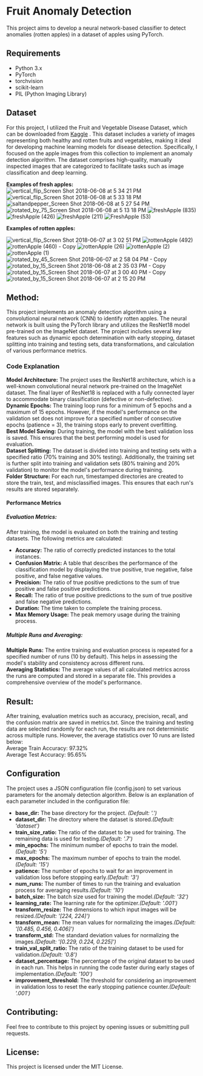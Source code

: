 # Fruit Anomaly Detection  
This project aims to develop a neural network-based classifier to detect anomalies (rotten apples) in a dataset of apples using PyTorch.
## Requirements  
- Python 3.x
- PyTorch
- torchvision
- scikit-learn
- PIL (Python Imaging Library)  

## Dataset
For this project, I utilized the Fruit and Vegetable Disease Dataset, which can be downloaded from [Kaggle](https://www.kaggle.com/datasets/muhammad0subhan/fruit-and-vegetable-disease-healthy-vs-rotten/data)
. This dataset includes a variety of images representing both healthy and rotten fruits and vegetables, making it ideal for developing machine learning models for disease detection. Specifically, I focused on the apple images from this collection to implement an anomaly detection algorithm. The dataset comprises high-quality, manually inspected images that are categorized to facilitate tasks such as image classification and deep learning. 
    
**Examples of fresh apples:**    
![vertical_flip_Screen Shot 2018-06-08 at 5 34 21 PM](https://github.com/mhkt19/FruitAnomalyDetection/assets/3819181/9a9f513e-fb60-4986-8d30-9e6bbbee7409)
![vertical_flip_Screen Shot 2018-06-08 at 5 33 18 PM](https://github.com/mhkt19/FruitAnomalyDetection/assets/3819181/1b5d78d2-0f61-4807-85e6-ec3dca559659)
![saltandpepper_Screen Shot 2018-06-08 at 5 27 54 PM](https://github.com/mhkt19/FruitAnomalyDetection/assets/3819181/f7596566-998c-4386-b0ae-61e1da3395dd)
![rotated_by_75_Screen Shot 2018-06-08 at 5 13 18 PM](https://github.com/mhkt19/FruitAnomalyDetection/assets/3819181/34f620b3-3180-4476-bb74-96c327fe5059)
![freshApple (835)](https://github.com/mhkt19/FruitAnomalyDetection/assets/3819181/b8758010-5460-47e1-a9bd-b75fea82d017)
![freshApple (426)](https://github.com/mhkt19/FruitAnomalyDetection/assets/3819181/f0f5cf86-f859-4a0d-b0ad-1ada8b6b4d93)
![freshApple (211)](https://github.com/mhkt19/FruitAnomalyDetection/assets/3819181/067c9447-2a96-4a3b-ae48-f9a6ce4c832d)
![FreshApple (53)](https://github.com/mhkt19/FruitAnomalyDetection/assets/3819181/f820ed6e-4ccb-4f03-bc70-bfb0b3143601)


**Examples of rotten apples:**    

![vertical_flip_Screen Shot 2018-06-07 at 3 02 51 PM](https://github.com/mhkt19/FruitAnomalyDetection/assets/3819181/f38de27f-3bf1-4829-af30-53171175a6dd)
![rottenApple (492)](https://github.com/mhkt19/FruitAnomalyDetection/assets/3819181/50b2ca2f-2add-4644-9b05-fdad60fcdd09)
![rottenApple (460) - Copy](https://github.com/mhkt19/FruitAnomalyDetection/assets/3819181/4d28251a-13f1-4ca0-9648-9b7f54ab5353)
![rottenApple (26)](https://github.com/mhkt19/FruitAnomalyDetection/assets/3819181/b91f22d0-c741-4291-8505-1fa9c3c0d9bb)
![rottenApple (2)](https://github.com/mhkt19/FruitAnomalyDetection/assets/3819181/2c3fb0df-8e8e-4324-b476-b129f1b2938a)
![rottenApple (1)](https://github.com/mhkt19/FruitAnomalyDetection/assets/3819181/b5cda774-cdd1-45ab-9b08-dc1b65bba847)
![rotated_by_45_Screen Shot 2018-06-07 at 2 58 04 PM - Copy](https://github.com/mhkt19/FruitAnomalyDetection/assets/3819181/f46cee69-a3c4-408a-b839-a394b7090088)
![rotated_by_15_Screen Shot 2018-06-08 at 2 35 03 PM - Copy](https://github.com/mhkt19/FruitAnomalyDetection/assets/3819181/30264653-13c8-4f78-bc9b-df413d7d0232)
![rotated_by_15_Screen Shot 2018-06-07 at 3 00 40 PM - Copy](https://github.com/mhkt19/FruitAnomalyDetection/assets/3819181/3b20e4b1-82f3-41e4-aae9-296455ebdf55)
![rotated_by_15_Screen Shot 2018-06-07 at 2 15 20 PM](https://github.com/mhkt19/FruitAnomalyDetection/assets/3819181/391be645-fb69-41f6-9d7a-77d9df21ba86)


## Method:  
This project implements an anomaly detection algorithm using a convolutional neural network (CNN) to identify rotten apples. The neural network is built using the PyTorch library and utilizes the ResNet18 model pre-trained on the ImageNet dataset. The project includes several key features such as dynamic epoch determination with early stopping, dataset splitting into training and testing sets, data transformations, and calculation of various performance metrics.
### Code Explanation  
**Model Architecture:** The project uses the ResNet18 architecture, which is a well-known convolutional neural network pre-trained on the ImageNet dataset. The final layer of ResNet18 is replaced with a fully connected layer to accommodate binary classification (defective or non-defective).  
**Dynamic Epochs:** The training loop runs for a minimum of 5 epochs and a maximum of 15 epochs. However, if the model's performance on the validation set does not improve for a specified number of consecutive epochs (patience = 3), the training stops early to prevent overfitting.  
**Best Model Saving:** During training, the model with the best validation loss is saved. This ensures that the best performing model is used for evaluation.  
**Dataset Splitting:** The dataset is divided into training and testing sets with a specified ratio (70% training and 30% testing). Additionally, the training set is further split into training and validation sets (80% training and 20% validation) to monitor the model's performance during training.  
**Folder Structure:** For each run, timestamped directories are created to store the train, test, and misclassified images. This ensures that each run's results are stored separately.  
#### Performance Metrics  
##### Evaluation Metrics:  
After training, the model is evaluated on both the training and testing datasets. The following metrics are calculated:  
+ **Accuracy:** The ratio of correctly predicted instances to the total instances.  
+ **Confusion Matrix:** A table that describes the performance of the classification model by displaying the true positive, true negative, false positive, and false negative values.  
+ **Precision:** The ratio of true positive predictions to the sum of true positive and false positive predictions.  
+ **Recall:**  The ratio of true positive predictions to the sum of true positive and false negative predictions.   
+ **Duration:** The time taken to complete the training process.  
+ **Max Memory Usage:** The peak memory usage during the training process.  
##### Multiple Runs and Averaging: 
**Multiple Runs:** The entire training and evaluation process is repeated for a specified number of runs (10 by default). This helps in assessing the model's stability and consistency across different runs.  
**Averaging Statistics:** The average values of all calculated metrics across the runs are computed and stored in a separate file. This provides a comprehensive overview of the model's performance.  
## Result:
After training, evaluation metrics such as accuracy, precision, recall, and the confusion matrix are saved in metrics.txt. Since the training and testing data are selected randomly for each run, the results are not deterministic across multiple runs. However, the average statistics over 10 runs are listed below:     
Average Train Accuracy: 97.32%    
Average Test Accuracy: 95.65%
## Configuration
The project uses a JSON configuration file (config.json) to set various parameters for the anomaly detection algorithm. Below is an explanation of each parameter included in the configuration file:    
+ **base_dir:** The base directory for the project. _(Default: '.')_    
+ **dataset_dir:** The directory where the dataset is stored._(Default: 'dataset')_    
+ **train_size_ratio:** The ratio of the dataset to be used for training. The remaining data is used for testing._(Default: '.7')_      
+ **min_epochs:** The minimum number of epochs to train the model._(Default: '5')_      
+ **max_epochs:** The maximum number of epochs to train the model._(Default: '15')_      
+ **patience:** The number of epochs to wait for an improvement in validation loss before stopping early._(Default: '3')_      
+ **num_runs:** The number of times to run the training and evaluation process for averaging results._(Default: '10')_      
+ **batch_size:** The batch size used for training the model._(Default: '32')_      
+ **learning_rate:** The learning rate for the optimizer._(Default: '.001')_      
+ **transform_resize:** The dimensions to which input images will be resized._(Default: '[224, 224]')_      
+ **transform_mean:** The mean values for normalizing the images._(Default: '[0.485, 0.456, 0.406]')_      
+ **transform_std:** The standard deviation values for normalizing the images._(Default: '[0.229, 0.224, 0.225]')_      
+ **train_val_split_ratio:** The ratio of the training dataset to be used for validation._(Default: '0.8')_      
+ **dataset_percentage:** The percentage of the original dataset to be used in each run. This helps in running the code faster during early stages of implementation._(Default: '100')_     
+ **improvement_threshold:** The threshold for considering an improvement in validation loss to reset the early stopping patience counter._(Default: '.001')_      
## Contributing:
Feel free to contribute to this project by opening issues or submitting pull requests.

## License:
This project is licensed under the MIT License.

